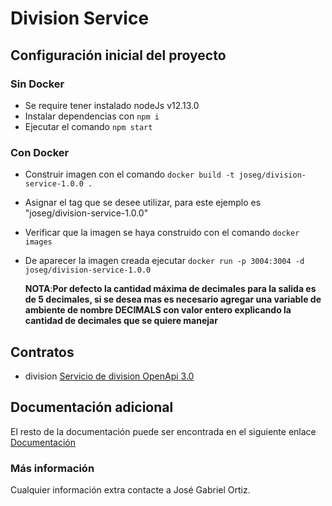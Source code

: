 
# Division Service  
  
## Configuración inicial del proyecto  
  
### Sin Docker  
- Se require tener instalado nodeJs v12.13.0  
- Instalar dependencias con `npm i`  
- Ejecutar el comando `npm start`  
  
### Con Docker 

- Construir imagen con el comando `docker build -t joseg/division-service-1.0.0 .`  
- Asignar el tag que se desee utilizar, para este ejemplo es "joseg/division-service-1.0.0"  
- Verificar que la imagen se haya construido con el comando `docker images`  
- De aparecer la imagen creada ejecutar `docker run -p 3004:3004 -d joseg/division-service-1.0.0`  
  
  **NOTA**:**Por defecto la cantidad máxima de decimales para la salida es de 5 decimales, si se desea mas es necesario agregar una variable de ambiente de nombre DECIMALS con valor entero explicando la cantidad de decimales que se quiere manejar**
  
## Contratos  
  
- division  [Servicio de division OpenApi 3.0](https://app.swaggerhub.com/apis-docs/test_jg_sf/division-service/1.0.0  ) 
  
  
## Documentación adicional  
  
El resto de la documentación puede ser encontrada en el siguiente enlace [Documentación](https://github.com/testJgSf/calculator-documentation)

  
### Más información  
Cualquier información extra contacte a José Gabriel Ortiz.